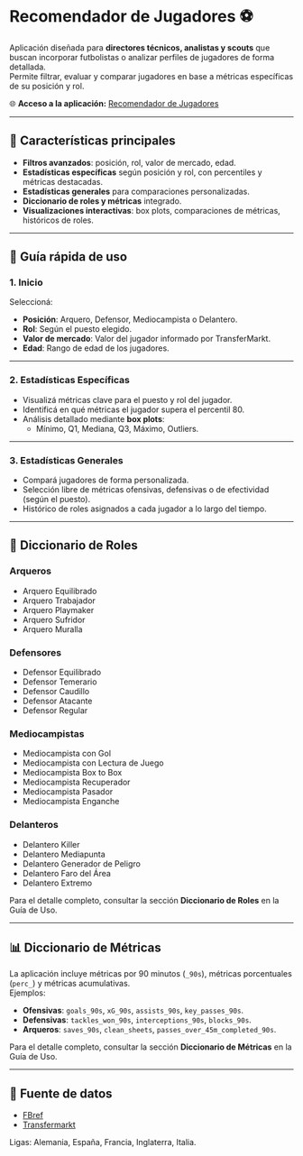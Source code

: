 # Recomendador de Jugadores ⚽

Aplicación diseñada para **directores técnicos, analistas y scouts** que buscan incorporar futbolistas o analizar perfiles de jugadores de forma detallada.  
Permite filtrar, evaluar y comparar jugadores en base a métricas específicas de su posición y rol.

🌐 **Acceso a la aplicación:** [Recomendador de Jugadores](https://recomendador-jugadores.streamlit.app/)

---

## 📌 Características principales

- **Filtros avanzados**: posición, rol, valor de mercado, edad.
- **Estadísticas específicas** según posición y rol, con percentiles y métricas destacadas.
- **Estadísticas generales** para comparaciones personalizadas.
- **Diccionario de roles y métricas** integrado.
- **Visualizaciones interactivas**: box plots, comparaciones de métricas, históricos de roles.

---

## 🚀 Guía rápida de uso

### 1. Inicio
Seleccioná:
- **Posición**: Arquero, Defensor, Mediocampista o Delantero.
- **Rol**: Según el puesto elegido.
- **Valor de mercado**: Valor del jugador informado por TransferMarkt.
- **Edad**: Rango de edad de los jugadores.

---

### 2. Estadísticas Específicas
- Visualizá métricas clave para el puesto y rol del jugador.
- Identificá en qué métricas el jugador supera el percentil 80.
- Análisis detallado mediante **box plots**:
  - Mínimo, Q1, Mediana, Q3, Máximo, Outliers.

---

### 3. Estadísticas Generales
- Compará jugadores de forma personalizada.
- Selección libre de métricas ofensivas, defensivas o de efectividad (según el puesto).
- Histórico de roles asignados a cada jugador a lo largo del tiempo.

---

## 📖 Diccionario de Roles

### Arqueros
- Arquero Equilibrado
- Arquero Trabajador
- Arquero Playmaker
- Arquero Sufridor
- Arquero Muralla

### Defensores
- Defensor Equilibrado
- Defensor Temerario
- Defensor Caudillo
- Defensor Atacante
- Defensor Regular

### Mediocampistas
- Mediocampista con Gol
- Mediocampista con Lectura de Juego
- Mediocampista Box to Box
- Mediocampista Recuperador
- Mediocampista Pasador
- Mediocampista Enganche

### Delanteros
- Delantero Killer
- Delantero Mediapunta
- Delantero Generador de Peligro
- Delantero Faro del Área
- Delantero Extremo

Para el detalle completo, consultar la sección **Diccionario de Roles** en la Guía de Uso.

---

## 📊 Diccionario de Métricas

La aplicación incluye métricas por 90 minutos (`_90s`), métricas porcentuales (`perc_`) y métricas acumulativas.  
Ejemplos:
- **Ofensivas**: `goals_90s`, `xG_90s`, `assists_90s`, `key_passes_90s`.
- **Defensivas**: `tackles_won_90s`, `interceptions_90s`, `blocks_90s`.
- **Arqueros**: `saves_90s`, `clean_sheets`, `passes_over_45m_completed_90s`.

Para el detalle completo, consultar la sección **Diccionario de Métricas** en la Guía de Uso.

---

## 📂 Fuente de datos

- [FBref](https://fbref.com/)
- [Transfermarkt](https://www.transfermarkt.com/)

Ligas: Alemania, España, Francia, Inglaterra, Italia.